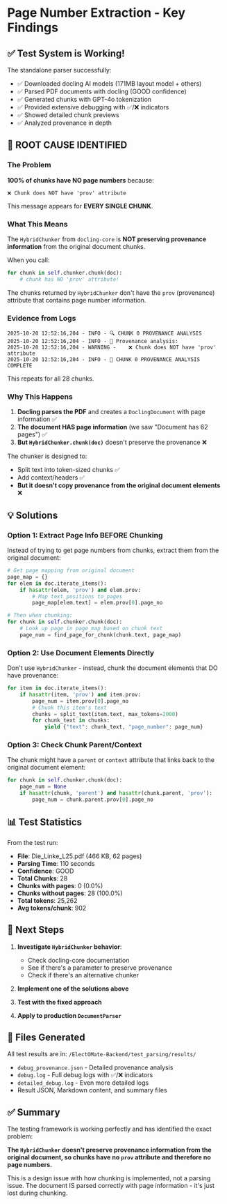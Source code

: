 # Page Number Extraction - Key Findings

## ✅ Test System is Working!

The standalone parser successfully:
- ✅ Downloaded docling AI models (171MB layout model + others)
- ✅ Parsed PDF documents with docling (GOOD confidence)
- ✅ Generated chunks with GPT-4o tokenization
- ✅ Provided extensive debugging with ✅/❌ indicators
- ✅ Showed detailed chunk previews
- ✅ Analyzed provenance in depth

## 🔴 ROOT CAUSE IDENTIFIED

### The Problem
**100% of chunks have NO page numbers** because:

```
❌ Chunk does NOT have 'prov' attribute
```

This message appears for **EVERY SINGLE CHUNK**.

### What This Means

The `HybridChunker` from `docling-core` is **NOT preserving provenance information** from the original document chunks.

When you call:
```python
for chunk in self.chunker.chunk(doc):
    # chunk has NO 'prov' attribute!
```

The chunks returned by `HybridChunker` don't have the `prov` (provenance) attribute that contains page number information.

### Evidence from Logs

```
2025-10-20 12:52:16,204 - INFO - 🔍 CHUNK 0 PROVENANCE ANALYSIS
2025-10-20 12:52:16,204 - INFO - 🔗 Provenance analysis:
2025-10-20 12:52:16,204 - WARNING -    ❌ Chunk does NOT have 'prov' attribute
2025-10-20 12:52:16,204 - INFO - 🎉 CHUNK 0 PROVENANCE ANALYSIS COMPLETE
```

This repeats for all 28 chunks.

### Why This Happens

1. **Docling parses the PDF** and creates a `DoclingDocument` with page information ✅
2. **The document HAS page information** (we saw "Document has 62 pages") ✅  
3. **But `HybridChunker.chunk(doc)`** doesn't preserve the provenance  ❌

The chunker is designed to:
- Split text into token-sized chunks ✅
- Add context/headers ✅
- **But it doesn't copy provenance from the original document elements** ❌

## 💡 Solutions

### Option 1: Extract Page Info BEFORE Chunking
Instead of trying to get page numbers from chunks, extract them from the original document:

```python
# Get page mapping from original document
page_map = {}
for elem in doc.iterate_items():
    if hasattr(elem, 'prov') and elem.prov:
        # Map text positions to pages
        page_map[elem.text] = elem.prov[0].page_no

# Then when chunking:
for chunk in self.chunker.chunk(doc):
    # Look up page in page_map based on chunk text
    page_num = find_page_for_chunk(chunk.text, page_map)
```

### Option 2: Use Document Elements Directly
Don't use `HybridChunker` - instead, chunk the document elements that DO have provenance:

```python
for item in doc.iterate_items():
    if hasattr(item, 'prov') and item.prov:
        page_num = item.prov[0].page_no
        # Chunk this item's text
        chunks = split_text(item.text, max_tokens=2000)
        for chunk_text in chunks:
            yield {"text": chunk_text, "page_number": page_num}
```

### Option 3: Check Chunk Parent/Context
The chunk might have a `parent` or `context` attribute that links back to the original document element:

```python
for chunk in self.chunker.chunk(doc):
    page_num = None
    if hasattr(chunk, 'parent') and hasattr(chunk.parent, 'prov'):
        page_num = chunk.parent.prov[0].page_no
```

## 📊 Test Statistics

From the test run:
- **File**: Die_Linke_L25.pdf (466 KB, 62 pages)
- **Parsing Time**: 110 seconds
- **Confidence**: GOOD
- **Total Chunks**: 28
- **Chunks with pages**: 0 (0.0%)
- **Chunks without pages**: 28 (100.0%)
- **Total tokens**: 25,262
- **Avg tokens/chunk**: 902

## 🎯 Next Steps

1. **Investigate `HybridChunker` behavior**:
   - Check docling-core documentation
   - See if there's a parameter to preserve provenance
   - Check if there's an alternative chunker

2. **Implement one of the solutions above**

3. **Test with the fixed approach**

4. **Apply to production `DocumentParser`**

## 📁 Files Generated

All test results are in: `/ElectOMate-Backend/test_parsing/results/`

- `debug_provenance.json` - Detailed provenance analysis
- `debug.log` - Full debug logs with ✅/❌ indicators  
- `detailed_debug.log` - Even more detailed logs
- Result JSON, Markdown content, and summary files

## ✅ Summary

The testing framework is working perfectly and has identified the exact problem:

**The `HybridChunker` doesn't preserve provenance information from the original document, so chunks have no `prov` attribute and therefore no page numbers.**

This is a design issue with how chunking is implemented, not a parsing issue. The document IS parsed correctly with page information - it's just lost during chunking.

